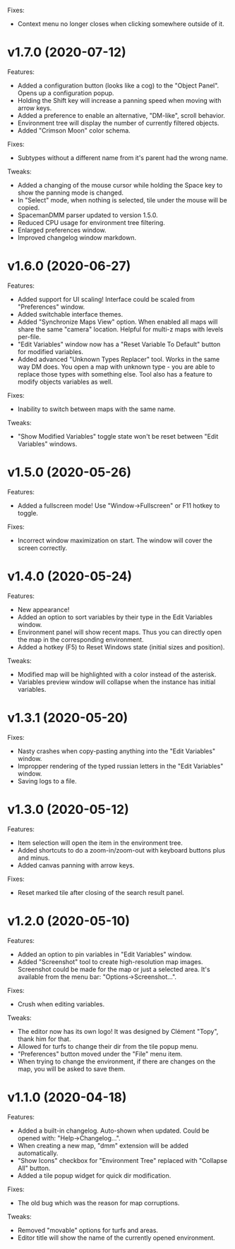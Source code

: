 Fixes:
 * Context menu no longer closes when clicking somewhere outside of it.

# v1.7.0 (2020-07-12)
Features:
 * Added a configuration button (looks like a cog) to the "Object Panel". Opens up a configuration popup.
 * Holding the Shift key will increase a panning speed when moving with arrow keys.
 * Added a preference to enable an alternative, "DM-like", scroll behavior.
 * Environment tree will display the number of currently filtered objects.
 * Added "Crimson Moon" color schema.

Fixes:
 * Subtypes without a different name from it's parent had the wrong name.

Tweaks:
 * Added a changing of the mouse cursor while holding the Space key to show the panning mode is changed.
 * In "Select" mode, when nothing is selected, tile under the mouse will be copied.
 * SpacemanDMM parser updated to version 1.5.0.
 * Reduced CPU usage for environment tree filtering.
 * Enlarged preferences window.
 * Improved changelog window markdown.

# v1.6.0 (2020-06-27)
Features:
 * Added support for UI scaling! Interface could be scaled from "Preferences" window.
 * Added switchable interface themes.
 * Added "Synchronize Maps View" option. When enabled all maps will share the same "camera" location. Helpful for multi-z maps with levels per-file.
 * "Edit Variables" window now has a "Reset Variable To Default" button for modified variables.
 * Added advanced "Unknown Types Replacer" tool. Works in the same way DM does. You open a map with unknown type - you are able to replace those types with something else. Tool also has a feature to modify objects variables as well.

Fixes:
 * Inability to switch between maps with the same name.

Tweaks:
 * "Show Modified Variables" toggle state won't be reset between "Edit Variables" windows.

# v1.5.0 (2020-05-26)
Features:
 * Added a fullscreen mode! Use "Window->Fullscreen" or F11 hotkey to toggle.

Fixes:
 * Incorrect window maximization on start. The window will cover the screen correctly.

# v1.4.0 (2020-05-24)
Features:
 * New appearance!
 * Added an option to sort variables by their type in the Edit Variables window.
 * Environment panel will show recent maps. Thus you can directly open the map in the corresponding environment.
 * Added a hotkey (F5) to Reset Windows state (initial sizes and position).

Tweaks:
 * Modified map will be highlighted with a color instead of the asterisk.
 * Variables preview window will collapse when the instance has initial variables.

# v1.3.1 (2020-05-20)
Fixes:
 * Nasty crashes when copy-pasting anything into the "Edit Variables" window.
 * Impropper rendering of the typed russian letters in the "Edit Variables" window.
 * Saving logs to a file.

# v1.3.0 (2020-05-12)
Features:
 * Item selection will open the item in the environment tree.
 * Added shortcuts to do a zoom-in/zoom-out with keyboard buttons plus and minus.
 * Added canvas panning with arrow keys.

Fixes:
 * Reset marked tile after closing of the search result panel.

# v1.2.0 (2020-05-10)
Features:
 * Added an option to pin variables in "Edit Variables" window.
 * Added "Screenshot" tool to create high-resolution map images.
   Screenshot could be made for the map or just a selected area.
   It's available from the menu bar: "Options->Screenshot...".

Fixes:
 * Crush when editing variables.

Tweaks:
 * The editor now has its own logo! It was designed by Clément "Topy", thank him for that.
 * Allowed for turfs to change their dir from the tile popup menu.
 * "Preferences" button moved under the "File" menu item.
 * When trying to change the environment, if there are changes on the map, you will be asked to save them.

# v1.1.0 (2020-04-18)
Features:
 * Added a built-in changelog. Auto-shown when updated. Could be opened with: "Help->Changelog...".
 * When creating a new map, "dmm" extension will be added automatically.
 * "Show Icons" checkbox for "Environment Tree" replaced with "Collapse All" button.
 * Added a tile popup widget for quick dir modification.

Fixes:
 * The old bug which was the reason for map corruptions.

Tweaks:
 * Removed "movable" options for turfs and areas.
 * Editor title will show the name of the currently opened environment.
